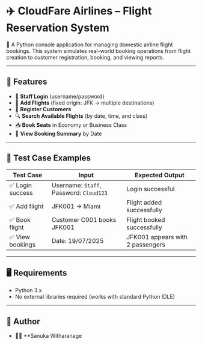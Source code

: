 
# ✈️ CloudFare Airlines – Flight Reservation System

📘 A Python console application for managing domestic airline flight bookings. 
This system simulates real-world booking operations from flight creation to customer registration, booking, and viewing reports.

---

## 🧰 Features

- 🔐 **Staff Login** (username/password)
- 🛫 **Add Flights** (fixed origin: JFK → multiple destinations)
- 🧑 **Register Customers**
- 🔍 **Search Available Flights** (by date, time, and class)
- 📥 **Book Seats** in Economy or Business Class
- 📄 **View Booking Summary** by Date

---

## 🧪 Test Case Examples

| Test Case | Input | Expected Output |
|-----------|-------|-----------------|
| ✅ Login success | Username: `Staff`, Password: `Cloud123` | Login successful |
| ✅ Add flight | JFK001 → Miami | Flight added successfully |
| ✅ Book flight | Customer C001 books JFK001 | Flight booked successfully |
| ✅ View bookings | Date: 19/07/2025 | JFK001 appears with 2 passengers |

---

## 🖥️ Requirements

- Python 3.x
- No external libraries required (works with standard Python IDLE)

---

## 🙋 Author

- 👨‍🎓 **Sanuka Witharanage 

